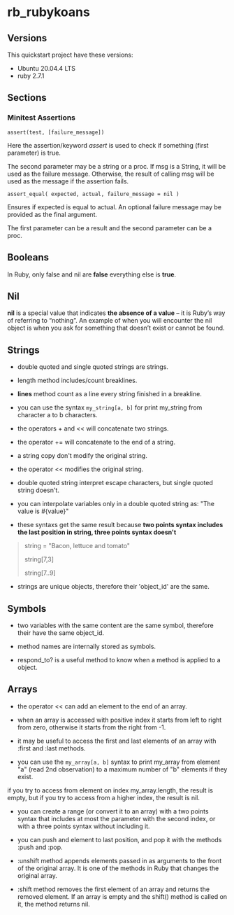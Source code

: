 # rb_rubykoans

## Versions

This quickstart project have these versions:

- Ubuntu 20.04.4 LTS
- ruby 2.7.1

## Sections

### Minitest Assertions

`assert(test, [failure_message])`

Here the assertion/keyword *assert* is used to check if something (first parameter) is true.

The second parameter may be a string or a proc. If msg is a String, it will be used as the failure message. Otherwise, the result of calling msg will be used as the message if the assertion fails.

`assert_equal( expected, actual, failure_message = nil )`

Ensures if expected is equal to actual. An optional failure message may be provided as the final argument.

The first parameter can be a result and the second parameter can be a proc.

## Booleans

In Ruby, only false and nil are **false** everything else is **true**.

## Nil

**nil** is a special value that indicates **the absence of a value** – it is Ruby’s way of referring to “nothing”. An example of when you will encounter the nil object is when you ask for something that doesn’t exist or cannot be found.

## Strings

- double quoted and single quoted strings are strings.

- length method includes/count breaklines.

- **lines** method count as a line every string finished in a breakline.

- you can use the syntax `my_string[a, b]` for print my_string from character a to b characters.

- the operators + and << will concatenate two strings.

- the operator += will concatenate to the end of a string.

- a string copy don't modify the original string.

- the operator << modifies the original string.

- double quoted string interpret escape characters, but single quoted string doesn't.

- you can interpolate variables only in a double quoted string as: "The value is #{value}"

- these syntaxs get the same result because **two points syntax includes the last position in string, three points syntax doesn't**

> string = "Bacon, lettuce and tomato"
>
> string[7,3]
>
> string[7..9]

- strings are unique objects, therefore their 'object_id' are the same.

## Symbols

- two variables with the same content are the same symbol, therefore their have the same object_id.

- method names are internally stored as symbols.

- respond_to? is a useful method to know when a method is applied to a object.

## Arrays

- the operator << can add an element to the end of an array.

- when an array is accessed with positive index it starts from left to right from zero, otherwise it starts from the right from -1.

- it may be useful to access the first and last elements of an array with :first and :last methods.

- you can use the `my_array[a, b]` syntax to print my_array from element "a" (read 2nd observation) to a maximum number of "b" elements if they exist.

if you try to access from element on index my_array.length, the result is empty, but if you try to access from a higher index, the result is nil.

- you can create a range (or convert it to an array) with a two points syntax that includes at most the parameter with the second index, or with a three points syntax without including it.

- you can push and element to last position, and pop it with the methods :push and :pop.

- :unshift method appends elements passed in as arguments to the front of the original array. It is one of the methods in Ruby that changes the original array.

- :shift method removes the first element of an array and returns the removed element. If an array is empty and the shift() method is called on it, the method returns nil.
